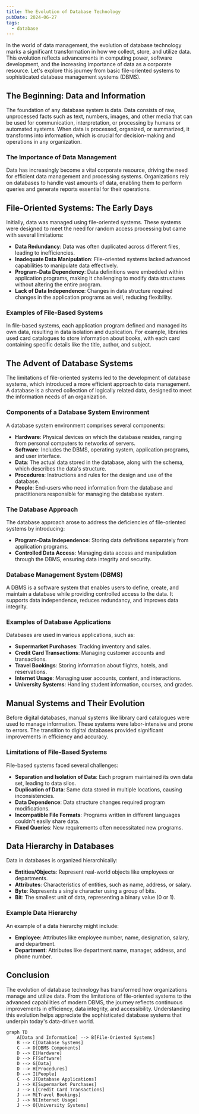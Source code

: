 ```yaml
---
title: The Evolution of Database Technology
pubDate: 2024-06-27
tags:
  - database
---
```


In the world of data management, the evolution of database technology marks a significant transformation in how we collect, store, and utilize data. This evolution reflects advancements in computing power, software development, and the increasing importance of data as a corporate resource. Let's explore this journey from basic file-oriented systems to sophisticated database management systems (DBMS).

## The Beginning: Data and Information

The foundation of any database system is data. Data consists of raw, unprocessed facts such as text, numbers, images, and other media that can be used for communication, interpretation, or processing by humans or automated systems. When data is processed, organized, or summarized, it transforms into information, which is crucial for decision-making and operations in any organization.

### The Importance of Data Management

Data has increasingly become a vital corporate resource, driving the need for efficient data management and processing systems. Organizations rely on databases to handle vast amounts of data, enabling them to perform queries and generate reports essential for their operations.

## File-Oriented Systems: The Early Days

Initially, data was managed using file-oriented systems. These systems were designed to meet the need for random access processing but came with several limitations:

- **Data Redundancy**: Data was often duplicated across different files, leading to inefficiencies.
- **Inadequate Data Manipulation**: File-oriented systems lacked advanced capabilities to manipulate data effectively.
- **Program-Data Dependency**: Data definitions were embedded within application programs, making it challenging to modify data structures without altering the entire program.
- **Lack of Data Independence**: Changes in data structure required changes in the application programs as well, reducing flexibility.

### Examples of File-Based Systems

In file-based systems, each application program defined and managed its own data, resulting in data isolation and duplication. For example, libraries used card catalogues to store information about books, with each card containing specific details like the title, author, and subject.

## The Advent of Database Systems

The limitations of file-oriented systems led to the development of database systems, which introduced a more efficient approach to data management. A database is a shared collection of logically related data, designed to meet the information needs of an organization.

### Components of a Database System Environment

A database system environment comprises several components:

- **Hardware**: Physical devices on which the database resides, ranging from personal computers to networks of servers.
- **Software**: Includes the DBMS, operating system, application programs, and user interface.
- **Data**: The actual data stored in the database, along with the schema, which describes the data's structure.
- **Procedures**: Instructions and rules for the design and use of the database.
- **People**: End-users who need information from the database and practitioners responsible for managing the database system.

### The Database Approach

The database approach arose to address the deficiencies of file-oriented systems by introducing:

- **Program-Data Independence**: Storing data definitions separately from application programs.
- **Controlled Data Access**: Managing data access and manipulation through the DBMS, ensuring data integrity and security.

### Database Management System (DBMS)

A DBMS is a software system that enables users to define, create, and maintain a database while providing controlled access to the data. It supports data independence, reduces redundancy, and improves data integrity.

### Examples of Database Applications

Databases are used in various applications, such as:

- **Supermarket Purchases**: Tracking inventory and sales.
- **Credit Card Transactions**: Managing customer accounts and transactions.
- **Travel Bookings**: Storing information about flights, hotels, and reservations.
- **Internet Usage**: Managing user accounts, content, and interactions.
- **University Systems**: Handling student information, courses, and grades.

## Manual Systems and Their Evolution

Before digital databases, manual systems like library card catalogues were used to manage information. These systems were labor-intensive and prone to errors. The transition to digital databases provided significant improvements in efficiency and accuracy.

### Limitations of File-Based Systems

File-based systems faced several challenges:

- **Separation and Isolation of Data**: Each program maintained its own data set, leading to data silos.
- **Duplication of Data**: Same data stored in multiple locations, causing inconsistencies.
- **Data Dependence**: Data structure changes required program modifications.
- **Incompatible File Formats**: Programs written in different languages couldn't easily share data.
- **Fixed Queries**: New requirements often necessitated new programs.

## Data Hierarchy in Databases

Data in databases is organized hierarchically:

- **Entities/Objects**: Represent real-world objects like employees or departments.
- **Attributes**: Characteristics of entities, such as name, address, or salary.
- **Byte**: Represents a single character using a group of bits.
- **Bit**: The smallest unit of data, representing a binary value (0 or 1).

### Example Data Hierarchy

An example of a data hierarchy might include:

- **Employee**: Attributes like employee number, name, designation, salary, and department.
- **Department**: Attributes like department name, manager, address, and phone number.

## Conclusion

The evolution of database technology has transformed how organizations manage and utilize data. From the limitations of file-oriented systems to the advanced capabilities of modern DBMS, the journey reflects continuous improvements in efficiency, data integrity, and accessibility. Understanding this evolution helps appreciate the sophisticated database systems that underpin today's data-driven world.

```mermaid
graph TD
    A[Data and Information] --> B[File-Oriented Systems]
    B --> C[Database Systems]
    C --> D[DBMS Components]
    D --> E[Hardware]
    D --> F[Software]
    D --> G[Data]
    D --> H[Procedures]
    D --> I[People]
    C --> J[Database Applications]
    J --> K[Supermarket Purchases]
    J --> L[Credit Card Transactions]
    J --> M[Travel Bookings]
    J --> N[Internet Usage]
    J --> O[University Systems]
```
